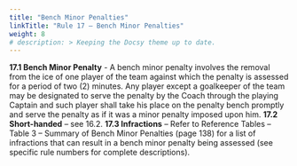 ```yaml
---
title: "Bench Minor Penalties"
linkTitle: "Rule 17 – Bench Minor Penalties"
weight: 8
# description: > Keeping the Docsy theme up to date.
---
```


**17.1 Bench Minor Penalty** - A bench minor penalty involves the removal from the ice of one player of the team against which the penalty is assessed for a period of two (2) minutes. Any player except a goalkeeper of the team may be designated to serve the penalty by the Coach through the playing Captain and such player shall take his place on the penalty bench promptly and serve the penalty as if it was a minor penalty imposed upon him.
**17.2 Short-handed** – see 16.2.
**17.3 Infractions** – Refer to Reference Tables – Table 3 – Summary of Bench Minor Penalties (page 138) for a list of infractions that can result in a bench minor penalty being assessed (see specific rule numbers for complete descriptions).